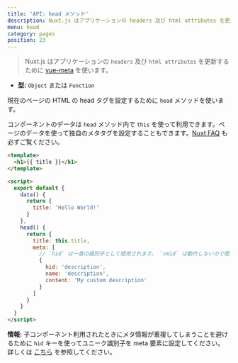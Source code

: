 ```yaml
---
title: 'API: head メソッド'
description: Nuxt.js はアプリケーションの headers 及び html attributes を更新するために vue-meta を使います。
menu: head
category: pages
position: 23
---
```


> Nuxt.js はアプリケーションの `headers` 及び `html attributes` を更新するために [vue-meta](https://github.com/nuxt/vue-meta) を使います。

- **型:** `Object` または `Function`

現在のページの HTML の head タグを設定するために `head` メソッドを使います。

コンポーネントのデータは `head` メソッド内で `this` を使って利用できます。ページのデータを使って独自のメタタグを設定することもできます。[Nuxt FAQ](https://ja.nuxtjs.org/faq/) も必ずご覧ください。

```html
<template>
  <h1>{{ title }}</h1>
</template>

<script>
  export default {
    data() {
      return {
        title: 'Hello World!'
      }
    },
    head() {
      return {
        title: this.title,
        meta: [
          // `hid` は一意の識別子として使用されます。 `vmid` は動作しないので使わないでください。
          {
            hid: 'description',
            name: 'description',
            content: 'My custom description'
          }
        ]
      }
    }
  }
</script>
```

<div class="Alert Alert--teal">

<b>情報:</b> 子コンポーネント利用されたときにメタ情報が重複してしまうことを避けるために `hid` キーを使ってユニーク識別子を meta 要素に設定してください。 詳しくは [こちら](https://vue-meta.nuxtjs.org/api/#tagidkeyname) を参照してください。

</div>
